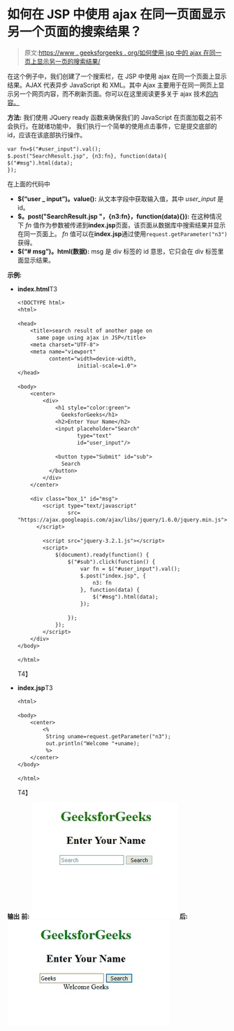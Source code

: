 # 如何在 JSP 中使用 ajax 在同一页面显示另一个页面的搜索结果？

> 原文:[https://www . geeksforgeeks . org/如何使用 jsp 中的 ajax 在同一页上显示另一页的搜索结果/](https://www.geeksforgeeks.org/how-to-display-search-result-of-another-page-on-same-page-using-ajax-in-jsp/)

在这个例子中，我们创建了一个搜索栏，在 JSP 中使用 ajax 在同一个页面上显示结果。AJAX 代表异步 JavaScript 和 XML。其中 Ajax 主要用于在同一网页上显示另一个网页内容，而不刷新页面。你可以在这里阅读更多关于 ajax 技术[的内容。](https://www.geeksforgeeks.org/ajax-introduction/)

**方法:**
我们使用 JQuery ready 函数来确保我们的 JavaScript 在页面加载之前不会执行。在就绪功能中，
我们执行一个简单的使用点击事件，它是提交底部的 id，应该在该底部执行操作。

```
var fn=$("#user_input").val();
$.post("SearchResult.jsp", {n3:fn}, function(data){    
$("#msg").html(data); 
});
```

在上面的代码中

*   **$(“user _ input”)。value():** 从文本字段中获取输入值，其中 *user_input* 是 id。
*   **$。post("SearchResult.jsp "，{n3:fn}，function(data){}):** 在这种情况下 *fn* 值作为参数被传递到**index.jsp**页面，该页面从数据库中搜索结果并显示在同一页面上。 *fn* 值可以在**index.jsp**通过使用`request.getParameter("n3")`获得。
*   **$(“# msg”)。html(数据):** msg 是 div 标签的 id 意思，它只会在 div 标签里面显示结果。

**示例:**

*   **index.html**T3

    ```
    <!DOCTYPE html>
    <html>

    <head>
        <title>search result of another page on 
          same page using ajax in JSP</title>
        <meta charset="UTF-8">
        <meta name="viewport"
              content="width=device-width, 
                       initial-scale=1.0">
    </head>

    <body>
        <center>
            <div>
                <h1 style="color:green">
                  GeeksforGeeks</h1>
                <h2>Enter Your Name</h2>
                <input placeholder="Search" 
                       type="text" 
                       id="user_input"/>

                <button type="Submit" id="sub">
                  Search
              </button>
            </div>
        </center>

        <div class="box_1" id="msg">
            <script type="text/javascript" 
                    src=
    "https://ajax.googleapis.com/ajax/libs/jquery/1.6.0/jquery.min.js">
          </script>

            <script src="jquery-3.2.1.js"></script>
            <script>
                $(document).ready(function() {
                    $("#sub").click(function() {
                        var fn = $("#user_input").val();
                        $.post("index.jsp", {
                            n3: fn
                        }, function(data) {
                            $("#msg").html(data);
                        });

                    });
                });
            </script>
        </div>
    </body>

    </html>
    ```

    T4】
*   **index.jsp**T3

    ```
    <html>

    <body>
        <center>
            <%     
             String uname=request.getParameter("n3");
             out.println("Welcome "+uname);
             %>
        </center>
    </body>

    </html>
    ```

    T4】

**输出**
**前:**
![](img/f8d764e194338ed440dc090dec10a702.png)
**后:**
![](img/f1df1909cdd29bb44062830181b7b919.png)